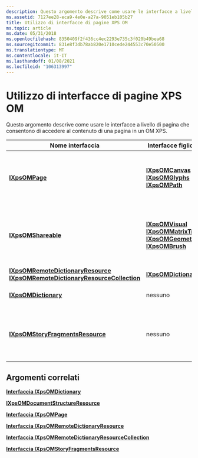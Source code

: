 ```yaml
---
description: Questo argomento descrive come usare le interfacce a livello di pagina che consentono di accedere al contenuto di una pagina in un OM XPS.
ms.assetid: 7127ee28-eca9-4e0e-a27a-9051eb105b27
title: Utilizzo di interfacce di pagine XPS OM
ms.topic: article
ms.date: 05/31/2018
ms.openlocfilehash: 8350409f2f436cc4ec2293e735c3f020b49bea68
ms.sourcegitcommit: 831e8f3db78ab820e1710cede244553c70e50500
ms.translationtype: MT
ms.contentlocale: it-IT
ms.lasthandoff: 01/08/2021
ms.locfileid: "106313997"
---
```

# <a name="working-with-xps-om-page-interfaces"></a>Utilizzo di interfacce di pagine XPS OM

Questo argomento descrive come usare le interfacce a livello di pagina che consentono di accedere al contenuto di una pagina in un OM XPS.



| Nome interfaccia                                                                                                                                                                              | Interfacce figlio logiche                                                                                                                                                                                            | Descrizione                                                                                                                                        |
|---------------------------------------------------------------------------------------------------------------------------------------------------------------------------------------------|---------------------------------------------------------------------------------------------------------------------------------------------------------------------------------------------------------------------|----------------------------------------------------------------------------------------------------------------------------------------------------|
| [**IXpsOMPage**](/windows/desktop/api/xpsobjectmodel/nn-xpsobjectmodel-ixpsompage)<br/>                                                                                                                                                 | [**IXpsOMCanvas**](/windows/desktop/api/xpsobjectmodel/nn-xpsobjectmodel-ixpsomcanvas)<br/> [**IXpsOMGlyphs**](/windows/desktop/api/xpsobjectmodel/nn-xpsobjectmodel-ixpsomglyphs)<br/> [**IXpsOMPath**](/windows/desktop/api/xpsobjectmodel/nn-xpsobjectmodel-ixpsompath)<br/>                                                                         | Oggetto radice del contenuto della pagina.<br/> Questo oggetto rappresenta una parte del documento.<br/>                                                |
| [**IXpsOMShareable**](/windows/desktop/api/xpsobjectmodel/nn-xpsobjectmodel-ixpsomshareable)<br/>                                                                                                                                       | [**IXpsOMVisual**](/windows/desktop/api/xpsobjectmodel/nn-xpsobjectmodel-ixpsomvisual)<br/> [**IXpsOMMatrixTransform**](/windows/desktop/api/xpsobjectmodel/nn-xpsobjectmodel-ixpsommatrixtransform)<br/> [**IXpsOMGeometry**](/windows/desktop/api/xpsobjectmodel/nn-xpsobjectmodel-ixpsomgeometry)<br/> [**IXpsOMBrush**](/windows/desktop/api/xpsobjectmodel/nn-xpsobjectmodel-ixpsombrush)<br/> | Le interfacce che derivano dall'interfaccia [**IXpsOMShareable**](/windows/desktop/api/xpsobjectmodel/nn-xpsobjectmodel-ixpsomshareable) possono essere archiviate in un dizionario risorse e condivise.<br/> |
| [**IXpsOMRemoteDictionaryResource**](/windows/desktop/api/xpsobjectmodel/nn-xpsobjectmodel-ixpsomremotedictionaryresource)<br/> [**IXpsOMRemoteDictionaryResourceCollection**](/windows/desktop/api/xpsobjectmodel/nn-xpsobjectmodel-ixpsomremotedictionaryresourcecollection)<br/> | [**IXpsOMDictionary**](/windows/desktop/api/xpsobjectmodel/nn-xpsobjectmodel-ixpsomdictionary)<br/>                                                                                                                                                             | Contiene un dizionario risorse.<br/>                                                                                                         |
| [**IXpsOMDictionary**](/windows/desktop/api/xpsobjectmodel/nn-xpsobjectmodel-ixpsomdictionary)<br/>                                                                                                                                     | nessuno<br/>                                                                                                                                                                                                     | Fa riferimento alle risorse condivise da altri oggetti.<br/>                                                                              |
| [**IXpsOMStoryFragmentsResource**](/windows/desktop/api/xpsobjectmodel/nn-xpsobjectmodel-ixpsomstoryfragmentsresource)<br/>                                                                                                             | nessuno<br/>                                                                                                                                                                                                     | Consente di accedere al contenuto del flusso di risorse della parte StoryFragments del documento.<br/>                                       |



 

## <a name="related-topics"></a>Argomenti correlati

<dl> <dt>

[**Interfaccia IXpsOMDictionary**](/windows/desktop/api/xpsobjectmodel/nn-xpsobjectmodel-ixpsomdictionary)
</dt> <dt>

[**IXpsOMDocumentStructureResource**](/windows/desktop/api/xpsobjectmodel/nn-xpsobjectmodel-ixpsomdocumentstructureresource)
</dt> <dt>

[**Interfaccia IXpsOMPage**](/windows/desktop/api/xpsobjectmodel/nn-xpsobjectmodel-ixpsompage)
</dt> <dt>

[**Interfaccia IXpsOMRemoteDictionaryResource**](/windows/desktop/api/xpsobjectmodel/nn-xpsobjectmodel-ixpsomremotedictionaryresource)
</dt> <dt>

[**Interfaccia IXpsOMRemoteDictionaryResourceCollection**](/windows/desktop/api/xpsobjectmodel/nn-xpsobjectmodel-ixpsomremotedictionaryresourcecollection)
</dt> <dt>

[**Interfaccia IXpsOMStoryFragmentsResource**](/windows/desktop/api/xpsobjectmodel/nn-xpsobjectmodel-ixpsomstoryfragmentsresource)
</dt> </dl>

 

 




